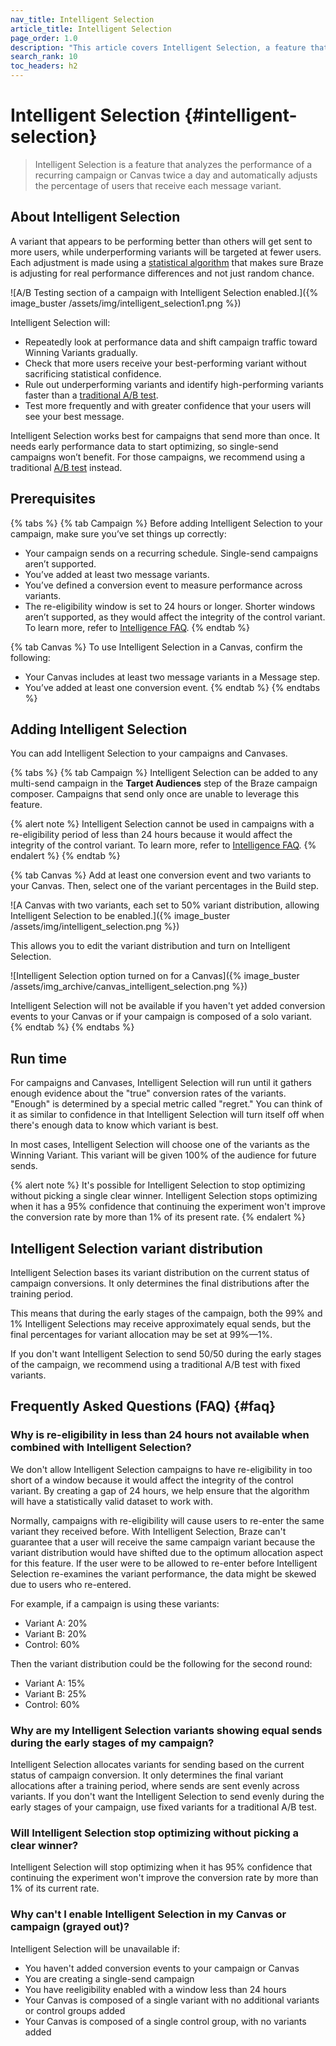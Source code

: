 ```yaml
---
nav_title: Intelligent Selection
article_title: Intelligent Selection
page_order: 1.0
description: "This article covers Intelligent Selection, a feature that analyzes the performance of a recurring campaign or Canvas twice a day and automatically adjusts the percentage of users that receive each message variant."
search_rank: 10
toc_headers: h2
---
```


# Intelligent Selection {#intelligent-selection}

> Intelligent Selection is a feature that analyzes the performance of a recurring campaign or Canvas twice a day and automatically adjusts the percentage of users that receive each message variant. 

## About Intelligent Selection

A variant that appears to be performing better than others will get sent to more users, while underperforming variants will be targeted at fewer users. Each adjustment is made using a [statistical algorithm](https://en.wikipedia.org/wiki/Multi-armed_bandit) that makes sure Braze is adjusting for real performance differences and not just random chance.

![A/B Testing section of a campaign with Intelligent Selection enabled.]({% image_buster /assets/img/intelligent_selection1.png %})

Intelligent Selection will:
- Repeatedly look at performance data and shift campaign traffic toward Winning Variants gradually.
- Check that more users receive your best-performing variant without sacrificing statistical confidence.
- Rule out underperforming variants and identify high-performing variants faster than a [traditional A/B test]({{site.baseurl}}/user_guide/engagement_tools/testing/multivariant_testing/).
- Test more frequently and with greater confidence that your users will see your best message. 

Intelligent Selection works best for campaigns that send more than once. It needs early performance data to start optimizing, so single-send campaigns won’t benefit. For those campaigns, we recommend using a traditional [A/B test]({{site.baseurl}}/user_guide/engagement_tools/testing/multivariant_testing/) instead.

## Prerequisites

{% tabs %}
{% tab Campaign %}
Before adding Intelligent Selection to your campaign, make sure you’ve set things up correctly:

- Your campaign sends on a recurring schedule. Single-send campaigns aren’t supported.
- You’ve added at least two message variants.
- You’ve defined a conversion event to measure performance across variants.
- The re-eligibility window is set to 24 hours or longer. Shorter windows aren’t supported, as they would affect the integrity of the control variant. To learn more, refer to [Intelligence FAQ]({{site.baseurl}}/user_guide/brazeai/intelligence/faqs/#why-is-re-eligibility-in-less-than-24-hours-not-available-when-combined-with-intelligent-selection).
{% endtab %}

{% tab Canvas %}
To use Intelligent Selection in a Canvas, confirm the following:
- Your Canvas includes at least two message variants in a Message step.
- You’ve added at least one conversion event.
{% endtab %}
{% endtabs %}

## Adding Intelligent Selection

You can add Intelligent Selection to your campaigns and Canvases.

{% tabs %}
{% tab Campaign %}
Intelligent Selection can be added to any multi-send campaign in the **Target Audiences** step of the Braze campaign composer. Campaigns that send only once are unable to leverage this feature.

{% alert note %}
Intelligent Selection cannot be used in campaigns with a re-eligibility period of less than 24 hours because it would affect the integrity of the control variant. To learn more, refer to [Intelligence FAQ]({{site.baseurl}}/user_guide/brazeai/intelligence/faqs/#why-is-re-eligibility-in-less-than-24-hours-not-available-when-combined-with-intelligent-selection).
{% endalert %}
{% endtab %}

{% tab Canvas %}
Add at least one conversion event and two variants to your Canvas. Then, select one of the variant percentages in the Build step. 

![A Canvas with two variants, each set to 50% variant distribution, allowing Intelligent Selection to be enabled.]({% image_buster /assets/img/intelligent_selection.png %})

This allows you to edit the variant distribution and turn on Intelligent Selection. 

![Intelligent Selection option turned on for a Canvas]({% image_buster /assets/img_archive/canvas_intelligent_selection.png %})

Intelligent Selection will not be available if you haven't yet added conversion events to your Canvas or if your campaign is composed of a solo variant.
{% endtab %}
{% endtabs %}

## Run time

For campaigns and Canvases, Intelligent Selection will run until it gathers enough evidence about the "true" conversion rates of the variants. "Enough" is determined by a special metric called "regret." You can think of it as similar to confidence in that Intelligent Selection will turn itself off when there's enough data to know which variant is best. 

In most cases, Intelligent Selection will choose one of the variants as the Winning Variant. This variant will be given 100% of the audience for future sends.

{% alert note %}
It's possible for Intelligent Selection to stop optimizing without picking a single clear winner. Intelligent Selection stops optimizing when it has a 95% confidence that continuing the experiment won't improve the conversion rate by more than 1% of its present rate.
{% endalert %}

## Intelligent Selection variant distribution

Intelligent Selection bases its variant distribution on the current status of campaign conversions. It only determines the final distributions after the training period. 

This means that during the early stages of the campaign, both the 99% and 1% Intelligent Selections may receive approximately equal sends, but the final percentages for variant allocation may be set at 99%—1%.

If you don't want Intelligent Selection to send 50/50 during the early stages of the campaign, we recommend using a traditional A/B test with fixed variants.

## Frequently Asked Questions (FAQ) {#faq}

### Why is re-eligibility in less than 24 hours not available when combined with Intelligent Selection?

We don't allow Intelligent Selection campaigns to have re-eligibility in too short of a window because it would affect the integrity of the control variant. By creating a gap of 24 hours, we help ensure that the algorithm will have a statistically valid dataset to work with.

Normally, campaigns with re-eligibility will cause users to re-enter the same variant they received before. With Intelligent Selection, Braze can't guarantee that a user will receive the same campaign variant because the variant distribution would have shifted due to the optimum allocation aspect for this feature. If the user were to be allowed to re-enter before Intelligent Selection re-examines the variant performance, the data might be skewed due to users who re-entered.

For example, if a campaign is using these variants:

- Variant A: 20%
- Variant B: 20%
- Control: 60%

Then the variant distribution could be the following for the second round:

- Variant A: 15%
- Variant B: 25%
- Control: 60%

### Why are my Intelligent Selection variants showing equal sends during the early stages of my campaign?

Intelligent Selection allocates variants for sending based on the current status of campaign conversion. It only determines the final variant allocations after a training period, where sends are sent evenly across variants. If you don't want the Intelligent Selection to send evenly during the early stages of your campaign, use fixed variants for a traditional A/B test.

### Will Intelligent Selection stop optimizing without picking a clear winner?

Intelligent Selection will stop optimizing when it has 95% confidence that continuing the experiment won't improve the conversion rate by more than 1% of its current rate.

### Why can't I enable Intelligent Selection in my Canvas or campaign (grayed out)?

Intelligent Selection will be unavailable if:

- You haven't added conversion events to your campaign or Canvas
- You are creating a single-send campaign
- You have reeligibility enabled with a window less than 24 hours
- Your Canvas is composed of a single variant with no additional variants or control groups added
- Your Canvas is composed of a single control group, with no variants added

